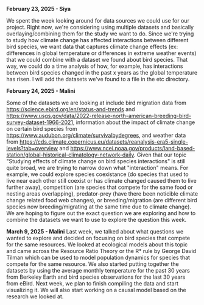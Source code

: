 **February 23, 2025 - Siya**

We spent the week looking around for data sources we could use for our project. Right now, we're considering using multiple datasets and basically overlaying/combining them for the study we want to do. Since we're trying to study how climate change has affected interactions between different bird species, we want data that captures climate change effects (ex: differences in global temperature or differences in extreme weather events) that we could combine with a dataset we found about bird species. That way, we could do a time analysis of how, for example, has interactions between bird species changed in the past x years as the global temperature has risen. I will add the datasets we've found to a file in the etc directory.

**February 24, 2025 - Malini**

Some of the datasets we are looking at include bird migration data from https://science.ebird.org/en/status-and-trends and https://www.usgs.gov/data/2022-release-north-american-breeding-bird-survey-dataset-1966-2021, information about the impact of climate change on certain bird species from https://www.audubon.org/climate/survivalbydegrees, and weather data from https://cds.climate.copernicus.eu/datasets/reanalysis-era5-single-levels?tab=overview and https://www.ncei.noaa.gov/products/land-based-station/global-historical-climatology-network-daily. Given that our topic "Studying effects of climate change on bird species interactions" is still quite broad, we are trying to narrow down what "interaction" means. For example, we could explore species coexistance (do species that used to live near each other still coexist or has climate changed caused them to live further away), competition (are species that compete for the same food or nesting areas overlapping), predator-prey (have there been noticible climate change related food web changes), or breeding/migration (are different bird species now breeding/migrating at the same time due to climate change). We are hoping to figure out the exact question we are exploring and how to combine the datasets we want to use to explore the question this week. 

**March 9, 2025 - Malini**
Last week, we talked about what questions we wanted to explore and decided on focusing on bird species that compete for the same resources. We looked at ecological models about this topic and came across the Resource Ratio Theory or the R* rule by George David Tilman which can be used to model population dynamics for species that compete for the same resource. We also started putting together the datasets by using the average monthly temperature for the past 30 years from Berkeley Earth and bird species observations for the last 30 years from eBird. Next week, we plan to finish compiling the data and start visualizing it. We will also start working on a causal model based on the research we looked at. 
